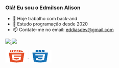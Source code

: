 ### Olá! Eu sou o Edmilson Alison



- 🔭 Hoje trabalho com back-and 
- 🌱 Estudo programação desde 2020
- 📫 Contate-me no email: eddiasdev@gmail.com

<div>
  <a href="https://github.com/EdmilsonAlison">
  <img height="140em" src="https://github-readme-stats.vercel.app/api?username=EdmilsonAlison&show_icons=true&theme=dracula&include_all_commits=true&count_private=true"/>
  <img height="140em" src="https://github-readme-stats.vercel.app/api/top-langs/?username=EdmilsonAlison&layout=compact&langs_count=7&theme=dracula"/>
</div>
  
<div style="display: inline_block"><br>
   <img align="center" alt="Rafa-Js" height="40" width="70" src="https://github.com/devicons/devicon/blob/master/icons/html5/html5-plain-wordmark.svg">
   <img align="center" alt="Rafa-Js" height="40" width="70" src="https://github.com/devicons/devicon/blob/master/icons/css3/css3-plain-wordmark.svg">
</div>
  
  ##
  
